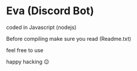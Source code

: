 # Eva (Discord Bot)
coded in Javascript (nodejs)

Before compiling make sure you read (Readme.txt)

feel free to use 

happy hacking 
😉
